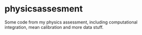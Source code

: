 # physicsassesment
Some code from my physics assessment, including computational integration, mean calibration and more data stuff. 
